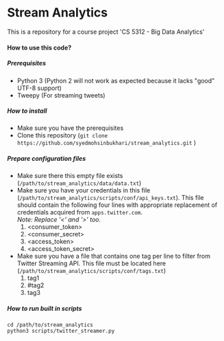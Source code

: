 # Stream Analytics
This is a repository for a course project 'CS 5312 - Big Data Analytics'

#### How to use this code?

##### Prerequisites
- Python 3 (Python 2 will not work as expected because it lacks "good" UTF-8 support)
- Tweepy (For streaming tweets)

##### How to install
- Make sure you have the prerequisites
- Clone this repository (`git clone https://github.com/syedmohsinbukhari/stream_analytics.git` )

##### Prepare configuration files
- Make sure there this empty file exists (`/path/to/stream_analytics/data/data.txt`)
- Make sure you have your credentials in this file (`/path/to/stream_analytics/scripts/conf/api_keys.txt`). This file should contain the following four lines with appropriate replacement of credentials acquired from `apps.twitter.com`.<br/>*Note: Replace '<' and '>' too.*
    1. \<consumer_token\>
    2. \<consumer_secret\>
    3. \<access_token\>
    4. \<access_token_secret\>
- Make sure you have a file that contains one tag per line to filter from Twitter Streaming API. This file must be located here (`/path/to/stream_analytics/scripts/conf/tags.txt`)
    1. tag1
    2. \#tag2
    3. tag3

##### How to run built in scripts
```shell
cd /path/to/stream_analytics
python3 scripts/twitter_streamer.py
```
